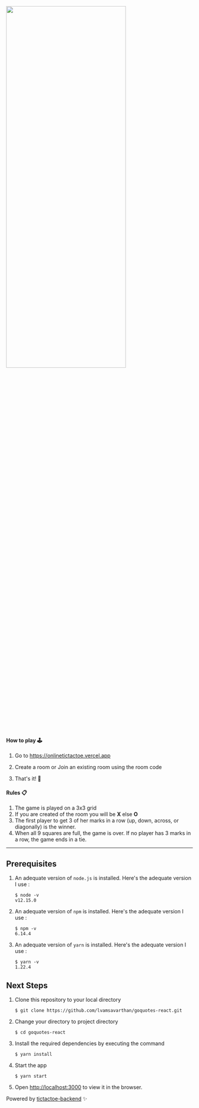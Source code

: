 <img src="https://github.com/lvamsavarthan/tictactoe/blob/master/assets/banner.png" height=50% width=80% />

#### How to play 🕹

1. Go to https://onlinetictactoe.vercel.app

2. Create a room or Join an existing room using the room code

3. That's it! 🎉

   
#### Rules 📋

1. The game is played on a 3x3 grid
2. If you are created of the room you will be **X** else **O**
3. The first player to get 3 of her marks in a row (up, down, across, or diagonally) is the winner.
4. When all 9 squares are full, the game is over. If no player has 3 marks in a row, the game ends in a tie.

------


## Prerequisites

1. An adequate version of `node.js` is installed. Here's the adequate version I use :

   ```shell
   $ node -v
   v12.15.0
   ```

2. An adequate version of `npm` is installed. Here's the adequate version I use :

   ```shell
   $ npm -v
   6.14.4
   ```

3. An adequate version of `yarn` is installed. Here's the adequate version I use :

   ```shell
   $ yarn -v
   1.22.4
   ```



## Next Steps

1. Clone this repository to your local directory

   ```shell
   $ git clone https://github.com/lvamsavarthan/goquotes-react.git
   ```

2. Change your directory to project directory

   ```shell
   $ cd goquotes-react
   ```

3. Install the required dependencies by executing the command

   ```shell
   $ yarn install
   ```

4. Start the app

   ```shell
   $ yarn start
   ```

5. Open [http://localhost:3000](http://localhost:3000) to view it in the browser. 



Powered by [tictactoe-backend](https://github.com/lvamsavarthan/tictactoe-server) ✨
